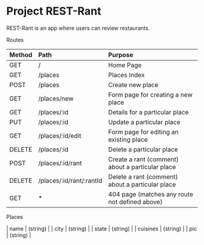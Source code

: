 # Project REST-Rant

REST-Rant is an app where users can review restaurants.

Routes

| Method | Path | Purpose |
|:-------|:-----|:--------|
| GET | / | Home Page |
| GET | /places | Places Index |
| POST | /places | Create new place |
| GET | /places/new | Form page for creating a new place |
| GET | /places/:id | Details for a particular place |
| PUT | /places/:id | Update a particular place |
| GET | /places/:id/edit | Form page for editing an existing place |
| DELETE | /places/:id | Delete a particular place |
| POST | /places/:id/rant | Create a rant (comment) about a particular place |
| DELETE | /places/:id/rant/:rantId | Delete a rant (comment) about a particular place |
| GET | * | 404 page (matches any route not defined above) |

Places

| name | (string) |
| city | (string) |
| state | (string) |
| cuisines | (string) |
| pic | (string) |
